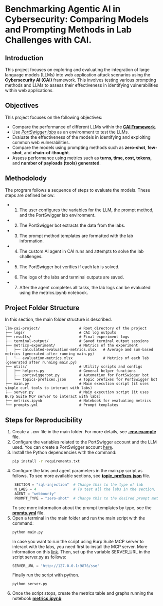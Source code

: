 # Benchmarking Agentic AI in Cybersecurity: Comparing Models and Prompting Methods in Lab Challenges with CAI.

## Introduction

This project focuses on exploring and evaluating the integration of large language models (LLMs) into web application attack scenarios using the **Cybersecurity AI (CAI)** framework. This involves testing various prompting methods and LLMs to assess their effectiveness in identifying vulnerabilities within web applications.


## Objectives

This project focuses on the following objectives:

- Compare the performance of different LLMs within the [**CAI Framework**](https://aliasrobotics.github.io/cai/).
- Use [*PortSwigger labs*](https://portswigger.net/web-security) as an environment to test the LLMs.
- Evaluate the effectiveness of the models in identifying and exploiting common web vulnerabilities.
- Compare the models using prompting methods such as **zero-shot**, **few-shot**, and **chain-of-thought**.
- Assess performance using metrics such as **turns, time, cost, tokens,** and **number of payloads (tools) generated**.

## Methodolody
The program follows a sequence of steps to evaluate the models. These steps are defined below:

- 1. The user configures the variables for the LLM, the prompt method, and the PortSwigger lab environment.
- 2. The PortSwigger bot extracts the data from the labs.
- 3. The prompt method templates are formatted with the lab information.
- 4. The custom AI agent in CAI runs and attempts to solve the lab challenges.
- 5. The PortSwigger bot verifies if each lab is solved.
- 6. The logs of the labs and terminal outputs are saved.
- 7. After the agent completes all tasks, the lab logs can be evaluated using the metrics.ipynb notebook.


## Project Folder Structure
In this section, the main folder structure is described.
```plaintext
llm-cai-project/                  # Root directory of the project
├── logs/                         # CAI log outputs
├── results/                      # Final experiment logs
├── terminal-output/              # Saved terminal output sessions
├── metrics-experiment/           # Metrics of the experiment
│   ├── calculated-evaluation-metrics.xlsx   # Average and sum-based metrics (generated after running main.py)
│   └── evaluation-metrics.xlsx              # Metrics of each lab (generated after running main.py)
├── utils/                        # Utility scripts and configs
│   ├── helpers.py                # General helper functions
│   ├── portswiggerbot.py         # Automation for PortSwigger bot
│   └── topics-prefixes.json      # Topic prefixes for PortSwigger bot
├── main.py                       # Main execution script (it uses simple curl tools to interact with labs)
├── server.py                     # Main execution script (it uses Burp Suite MCP server to interact with labs)
├── metrics.ipynb                 # Notebook for evaluating metrics
└── prompts.yml                   # Prompt templates
```
## Steps for Reproducibility

1. Create a `.env` file in the main folder. For more details, see [**.env.example**](https://github.com/cristobalvch/llm-cai-project/blob/main/.env.example) file.  
2. Configure the variables related to the PortSwigger account and the LLM used. You can create a PortSwigger account [here](https://portswigger.net/web-security).
3. Install the Python dependencies with the command:  
   ```bash
   pip install -r requirements.txt
   ```
4. Configure the labs and agent parameters in the main.py script as follows. To see more available sections, see  [**topic_prefixes.json**](https://github.com/cristobalvch/llm-cai-project/blob/main/utils/topics_prefixes.json) file.
   ```python
    SECTION = "sql-injection"  # Change this to the type of lab
    N_LABS = 4                 # To test all the labs in the section, change this to -1
    AGENT = "webbounty"
    PROMPT_TYPE = "zero-shot"  # Change this to the desired prompt method
   ```
   To see more information about the prompt templates by type, see the [**promts.yml**](https://github.com/cristobalvch/llm-cai-project/blob/main/prompts.yml) file.
5. Open a terminal in the main folder and run the main script with the command:
    ```bash
    python main.py
    ```
    In case you want to run the script using Burp Suite MCP server to interact with the labs, you need first to install the MCP server. More information on this [link](https://portswigger.net/bappstore/9952290f04ed4f628e624d0aa9dccebc).
    Then, set up the variable SERVER_URL in the script server.py as follows:
    ```python
    SERVER_URL = "http://127.0.0.1:9876/sse"
    ```
    Finally run the script with python.
     ```bash
    python server.py
    ```
6. Once the script stops, create the metrics table and graphs running the notebook
[**metrics.ipynb**](https://github.com/cristobalvch/llm-cai-project/blob/main/metrics.ipynb)

